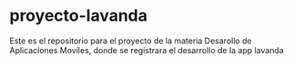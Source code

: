 # proyecto-lavanda
Este es el repositorio para el proyecto de la materia Desarollo de Aplicaciones Moviles, donde se registrara el desarrollo de la app lavanda
